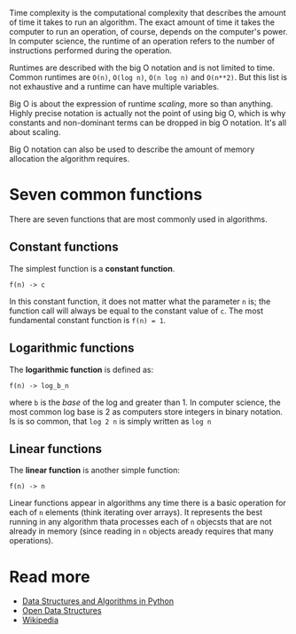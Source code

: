 Time complexity is the computational complexity that describes the amount of time it takes to run an algorithm. The exact amount of time it takes the computer to run an operation, of course, depends on the computer's power. In computer science, the runtime of an operation refers to the number of instructions performed during the operation. 

Runtimes are described with the big O notation and is not limited to time. Common runtimes are `O(n)`, `O(log n)`, `O(n log n)` and `O(n**2)`. But this list is not exhaustive and a runtime can have multiple variables.

Big O is about the expression of runtime *scaling*, more so than anything. Highly precise notation is actually not the point of using big O, which is why constants and non-dominant terms can be dropped in big O notation. It's all about scaling.

Big O notation can also be used to describe the amount of memory allocation the algorithm requires.

# Seven common functions

There are seven functions that are most commonly used in algorithms.

## Constant functions

The simplest function is a **constant function**.

```
f(n) -> c
```

In this constant function, it does not matter what the parameter `n` is; the function call will always be equal to the constant value of `c`. The most fundamental constant function is `f(n) = 1`.

## Logarithmic functions

The **logarithmic function** is defined as:

```
f(n) -> log_b_n
```

where `b` is the *base* of the log and greater than 1. In computer science, the most common log base is 2 as computers store integers in binary notation. Is is so common, that `log 2 n` is simply written as `log n`

## Linear functions

The **linear function** is another simple function:

```
f(n) -> n
```

Linear functions appear in algorithms any time there is a basic operation for each of `n` elements (think iterating over arrays). It represents the best running in any algorithm thata processes each of `n` objecsts that are not already in memory (since reading in `n` objects aready requires that many operations).

# Read more

- [Data Structures and Algorithms in Python](https://www.amazon.nl/Structures-Algorithms-Python-Michael-Goodrich/dp/1118290275/ref=sr_1_1?__mk_nl_NL=%C3%85M%C3%85%C5%BD%C3%95%C3%91&crid=1D52V3F27RXYV&dchild=1&keywords=data+structures+and+algorithms+in+python&qid=1605781127&sprefix=data++struct%2Caps%2C151&sr=8-1)
- [Open Data Structures](https://opendatastructures.org/ods-python/1_3_Mathematical_Background.html#950)
- [Wikipedia](https://en.wikipedia.org/wiki/Time_complexity)
